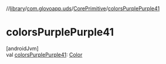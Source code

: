 //[library](../../../index.md)/[com.glovoapp.uds](../index.md)/[CorePrimitive](index.md)/[colorsPurplePurple41](colors-purple-purple41.md)

# colorsPurplePurple41

[androidJvm]\
val [colorsPurplePurple41](colors-purple-purple41.md): [Color](https://developer.android.com/reference/kotlin/androidx/compose/ui/graphics/Color.html)
